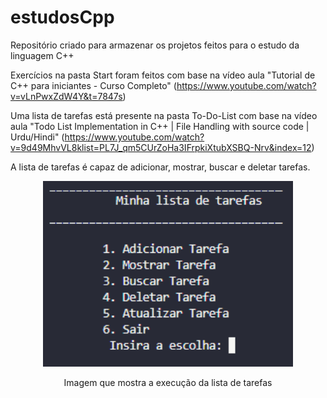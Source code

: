 # estudosCpp
Repositório criado para armazenar os projetos feitos para o estudo da linguagem C++

Exercícios na pasta Start foram feitos com base na vídeo aula "Tutorial de C++ para iniciantes - Curso Completo" (https://www.youtube.com/watch?v=vLnPwxZdW4Y&t=7847s)

Uma lista de tarefas está presente na pasta To-Do-List com base na vídeo aula "Todo List Implementation in C++ | File Handling with source code | Urdu/Hindi" (https://www.youtube.com/watch?v=9d49MhvVL8klist=PL7J_qm5CUrZoHa3IFrpkiXtubXSBQ-Nrv&index=12)

A lista de tarefas é capaz de adicionar, mostrar, buscar e deletar tarefas.
<p align="center">
<img src="To-Do-List/imagemToDoList.png" alt="Imagem que mostra a execução da lista de tarefas" width="400">
</p>
<p align="center">Imagem que mostra a execução da lista de tarefas</p>


